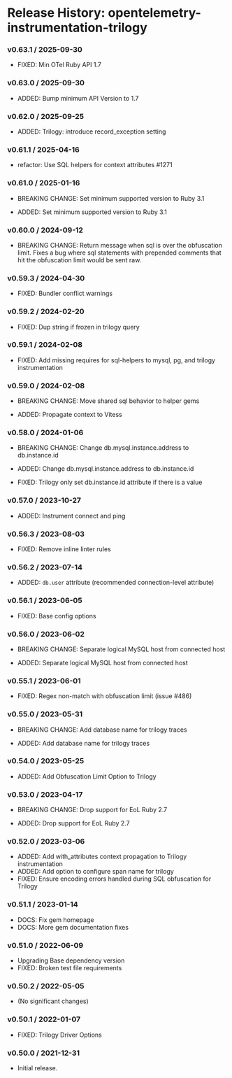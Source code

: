 # Release History: opentelemetry-instrumentation-trilogy

### v0.63.1 / 2025-09-30

* FIXED: Min OTel Ruby API 1.7

### v0.63.0 / 2025-09-30

* ADDED: Bump minimum API Version to 1.7

### v0.62.0 / 2025-09-25

* ADDED: Trilogy: introduce record_exception setting

### v0.61.1 / 2025-04-16

* refactor: Use SQL helpers for context attributes #1271

### v0.61.0 / 2025-01-16

* BREAKING CHANGE: Set minimum supported version to Ruby 3.1

* ADDED: Set minimum supported version to Ruby 3.1

### v0.60.0 / 2024-09-12

- BREAKING CHANGE: Return message when sql is over the obfuscation limit. Fixes a bug where sql statements with prepended comments that hit the obfuscation limit would be sent raw.

### v0.59.3 / 2024-04-30

- FIXED: Bundler conflict warnings

### v0.59.2 / 2024-02-20

- FIXED: Dup string if frozen in trilogy query

### v0.59.1 / 2024-02-08

- FIXED: Add missing requires for sql-helpers to mysql, pg, and trilogy instrumentation

### v0.59.0 / 2024-02-08

- BREAKING CHANGE: Move shared sql behavior to helper gems

- ADDED: Propagate context to Vitess

### v0.58.0 / 2024-01-06

- BREAKING CHANGE: Change db.mysql.instance.address to db.instance.id

- ADDED: Change db.mysql.instance.address to db.instance.id
- FIXED: Trilogy only set db.instance.id attribute if there is a value

### v0.57.0 / 2023-10-27

- ADDED: Instrument connect and ping

### v0.56.3 / 2023-08-03

- FIXED: Remove inline linter rules

### v0.56.2 / 2023-07-14

- ADDED: `db.user` attribute (recommended connection-level attribute)

### v0.56.1 / 2023-06-05

- FIXED: Base config options

### v0.56.0 / 2023-06-02

- BREAKING CHANGE: Separate logical MySQL host from connected host

- ADDED: Separate logical MySQL host from connected host

### v0.55.1 / 2023-06-01

- FIXED: Regex non-match with obfuscation limit (issue #486)

### v0.55.0 / 2023-05-31

- BREAKING CHANGE: Add database name for trilogy traces

- ADDED: Add database name for trilogy traces

### v0.54.0 / 2023-05-25

- ADDED: Add Obfuscation Limit Option to Trilogy

### v0.53.0 / 2023-04-17

- BREAKING CHANGE: Drop support for EoL Ruby 2.7

- ADDED: Drop support for EoL Ruby 2.7

### v0.52.0 / 2023-03-06

- ADDED: Add with_attributes context propagation to Trilogy instrumentation
- ADDED: Add option to configure span name for trilogy
- FIXED: Ensure encoding errors handled during SQL obfuscation for Trilogy

### v0.51.1 / 2023-01-14

- DOCS: Fix gem homepage
- DOCS: More gem documentation fixes

### v0.51.0 / 2022-06-09

- Upgrading Base dependency version
- FIXED: Broken test file requirements

### v0.50.2 / 2022-05-05

- (No significant changes)

### v0.50.1 / 2022-01-07

- FIXED: Trilogy Driver Options

### v0.50.0 / 2021-12-31

- Initial release.
